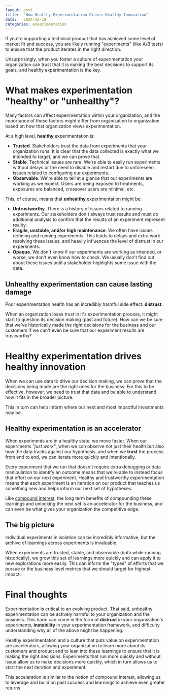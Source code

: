 ```yaml
---
layout: post
title:  "How Healthy Experimentation Drives Healthy Innovation"
date:   2024-12-18
categories: experimentation
---
```

If you're supporting a technical product that has achieved some level of market
fit and success, you are likely running "experiments" (like A/B tests) to ensure
that the product iterates in the right direction.

Unsurprisingly, when you foster a culture of experimentation your organization
can trust that it is making the best decisions to support its goals, and healthy
experimentation is the key.

# What makes experimentation "healthy" or "unhealthy"?
Many factors can affect experimentation within your organization, and the
importance of these factors might differ from organization to organization based
on how that organization views experimentation.

At a high level, **healthy** experimentation is:
- **Trusted**. Stakeholders trust the data from experiments that your
organization runs. It is clear that the data collected is exactly what we
intended to target, and we can prove that.
- **Stable**. Technical issues are rare. We're able to easily run experiments
without delays or the need to disable and restart due to unforeseen issues
related to configuring our experiments.
- **Observable**. We're able to tell at a glance that our experiments are
working as we expect. Users are being exposed to treatments, exposures are
balanced, crossover users are minimal, etc.

This, of course, means that **unhealthy** experimentation might be:
- **Untrustworthy**. There is a history of issues related to running
experiments. Our stakeholders don't always trust results and must do additional
analysis to confirm that the results of an experiment represent reality.
- **Fragile, unstable, and/or high maintenance**. We often have issues defining
and running experiments. This leads to delays and extra work resolving these
issues, and heavily influences the level of distrust in our experiments.
- **Opaque**. We don't know if our experiments are working as intended, or
worse, we don't even know how to check. We usually don't find out about these
issues until a stakeholder highlights some issue with the data.

## Unhealthy experimentation can cause lasting damage
Poor experimentation health has an incredibly harmful side effect: **distrust**.

When an organization loses trust in it's experimentation process, it might start
to question its decision making (past and future). How can we be sure that
we've historically made the right decisions for the business and our customers
if we can't even be sure that our experiment results are trustworthy?

# Healthy experimentation drives healthy innovation

When we can use data to drive our decision making, we can prove that the
decisions being made are the right ones for the business. For this to be
effective, however, we need to trust that data and be able to understand how it
fits in the broader picture.

This in turn can help inform where our next and most impactful investments may
be.

## Healthy experimentation is an accelerator
When experiments are in a healthy state, we move faster. When our experiments
_"just work"_, when we can observe not just their health but also how the data
tracks against our hypothesis, and when we **trust** the process from end to
end, we can iterate more quickly and intentionally.

Every experiment that we run that doesn't require extra debugging or data
manipulation to identify an outcome means that we're able to instead focus that
effort on our next experiment. Healthy and trustworthy experimentation means that
each experiment is an iteration on our product that teaches us something new
and helps inform our next set of hypotheses.

Like [compound interest](https://en.wikipedia.org/wiki/Compound_interest), the
long term benefits of compounding these learnings and unlocking the next set is
an accelerator for the business, and can even be what gives your organization
the competitive edge.

## The big picture
Individual experiments in isolation can be incredibly informative, but the
archive of learnings across experiments is invaluable.

When experiments are trusted, stable, and observable (both while running
historically), we grow this set of learnings more quickly and can apply it to
new explorations more easily. This can inform the "types" of efforts that we
pursue or the business level metrics that we should target for highest impact.

# Final thoughts
Experimentation is critical to an evolving product. That said, unhealthy
experimentation can be actively harmful to your organization and the business.
This harm can come in the form of **distrust** in your organization's
experiments, **instability** in your experimentation framework, and difficulty
understanding why all of the above might be happening.

Healthy experimentation and a culture that puts value on experimentation are
accelerators, allowing your organization to learn more about its customers and
product and to lean into these learnings to ensure that it is making the right
decisions. Experiments that run more quickly and without issue allow us to make
decisions more quickly, which in turn allows us to start the next iteration and
experiment.

This acceleration is similar to the notion of compound interest, allowing us to
leverage and build on past success and learnings to achieve even greater
returns.
